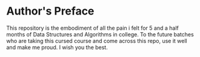# Author's Preface

This repository is the embodiment of all the pain i felt for 5 and a half months of Data Structures and Algorithms in college. To the future batches who are taking this cursed course and come across this repo, use it well and make me proud. I wish you the best.
